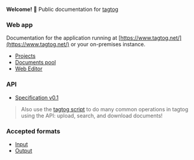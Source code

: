 **Welcome!** :open_hands: Public documentation for [tagtog](https://www.tagtog.net/)

### Web app
Documentation for the application running at [https://www.tagtog.net/](https://www.tagtog.net/) or your on-premises instance.

* [Projects](projects.md)
* [Documents pool](documentpool.md)
* [Web Editor](webeditor.md)

### API
* [Specification v0.1](https://github.com/tagtog/tagtog-doc/wiki/API-documents-v0.1)

> Also use the [tagtog script](https://github.com/tagtog/tagtog-doc/blob/master/tagtog) to do many common operations in tagtog using the API: upload, search, and download documents!

### Accepted formats
* [Input](inputformats.md)
* [Output](outputformats.md)



